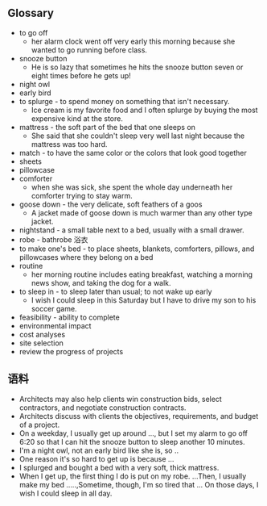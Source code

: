 ## Glossary
- to go off
	- her alarm clock went off very early this morning because she wanted to go running before class.
- snooze button
	- He is so lazy that sometimes he hits the snooze button seven or eight times before he gets up!
- night owl
- early bird
- to splurge - to spend money on something that isn't necessary.
	- Ice cream is my favorite food and I often splurge by buying the most expensive kind at the store.
- mattress - the soft part of the bed that one sleeps on
	- She said that she couldn't sleep very well last night because the mattress was too hard.
- match - to have the same color or the colors that look good together
- sheets
- pillowcase
- comforter
	- when she was sick, she spent the whole day underneath her comforter trying to stay warm.
- goose down - the very delicate, soft feathers of a goos
	- A jacket made of goose down is much warmer than any other type jacket.
- nightstand - a small table next to a bed, usually with a small drawer.
- robe - bathrobe 浴衣
- to make one's bed - to place sheets, blankets, comforters, pillows, and pillowcases where they belong on a bed
- routine
	- her morning routine includes eating breakfast, watching a morning news show, and taking the dog for a walk.
- to sleep in - to sleep later than usual; to not wake up early
	- I wish I could sleep in this Saturday but I have to drive my son to his soccer game.
- feasibility - ability to complete
- environmental impact
- cost analyses
- site selection
- review the progress of projects

## 语料
- Architects may also help clients win construction bids, select contractors, and negotiate construction contracts.
- Architects discuss with clients the objectives, requirements, and budget of a project.
- On a weekday, I usually get up around ..., but I set my alarm to go off 6:20 so that I can hit the snooze button to sleep another 10 minutes.
- I'm a night owl, not an early bird like she is, so ..
- One reason it's so hard to get up is because ...
- I splurged and bought a bed with a very soft, thick mattress.
- When I get up, the first thing I do is put on my robe. ...Then, I usually make my bed .....,Sometime, though, I'm so tired that ... On those days, I wish I could sleep in all day.
